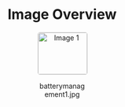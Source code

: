 <h1 style ="text-align: center;"> Image Overview </h1>
<div style="display: flex; flex-wrap: wrap; gap: 10px; justify-content: center;">
<div style="flex: 1 1 calc(33.333% - 20px); max-width: 100px; text-align: center;">
<img src="https://media.evkx.net/multimedia/technology/battery/batterymanagement/batterymanagement1_xst.jpg" alt="Image 1" style="width: 100%; border: 1px solid #ddd; border-radius: 5px;">
<p>batterymanagement1.jpg</p>
</div>
</div>
